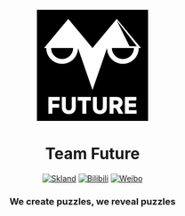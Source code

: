 <p align="center"><img src="https://github.com/Future-Puzzle/.github/blob/main/profile/future-1.png" width="200" height="200"></p>

<h1 align="center">Team Future</h1>

<div align="center"> 
  <a href="https://www.skland.com/"><img src="https://img.shields.io/badge/Skland-FUTURE%E6%94%BB%E5%9D%9A%E7%BB%84-gray?labelColor=90C208&style=for-the-badge&link=https://www.skland.com/" alt="Skland" /></a>
  <a href="https://space.bilibili.com/1795756019"><img src="https://img.shields.io/badge/Bilibili-FUTURE%E6%94%BB%E5%9D%9A%E7%BB%84-gray?labelColor=00AEEC&style=for-the-badge&link=https://space.bilibili.com/1795756019" alt="Bilibili" /></a>
  <a href="https://weibo.com/u/7917542342"><img src="https://img.shields.io/badge/Weibo-FUTURE%E6%94%BB%E5%9D%9A%E7%BB%84-gray?labelColor=FF8200&style=for-the-badge&link=https://weibo.com/u/7917542342" alt="Weibo" /></a>
</div>

<h3 align="center">We create puzzles, we reveal puzzles</h3>

